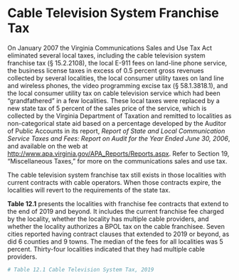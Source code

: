 # Cable Television System Franchise Tax

On January 2007 the Virginia Communications Sales and Use Tax Act eliminated several local taxes, including the cable television system franchise tax (§ 15.2.2108), the local E-911 fees on land-line phone service, the business license taxes in excess of 0.5 percent gross revenues collected by several localities, the local consumer utility taxes on land line and wireless phones, the video programming excise tax (§ 58.1.3818.1), and the local consumer utility tax on cable television service which had been “grandfathered” in a few localities. These local taxes were replaced by a new state tax of 5 percent of the sales price of the service, which is collected by the Virginia Department of Taxation and remitted to localities as non-categorical state aid based on a percentage developed by the Auditor of Public Accounts in its report, *Report of State and Local Communication Service Taxes and Fees: Report on Audit for the Year Ended June 30, 2006*, and available on the web at http://www.apa.virginia.gov/APA_Reports/Reports.aspx. Refer to Section 19, “Miscellaneous Taxes,” for more on the communications sales and use tax.

The cable television system franchise tax still exists in those localities with current contracts with cable operators. When those contracts expire, the localities will revert to the requirements of the state tax.

**Table 12.1** presents the localities with franchise fee contracts that extend to the end of 2019 and beyond. It includes the current franchise fee charged by the locality, whether the locality has multiple cable providers, and whether the locality authorizes a BPOL tax on the cable franchisee. Seven cities reported having contract clauses that extended to 2019 or beyond, as did 6 counties and 9 towns. The median of the fees for all localities was 5 percent. Thirty-four localities indicated that they had multiple cable providers.


```r
# Table 12.1 Cable Television System Tax, 2019
```
